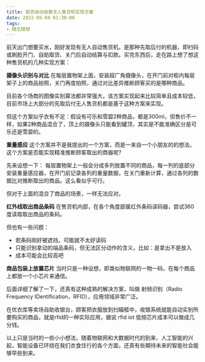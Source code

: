 ```yaml
---
title: 取货自动结算无人售货机实现方案
date: 2022-05-04 01:30:00
tags: 
- 随见随想
---
```


前天出门想要买水，刚好发现有无人自动售货机。是那种先取后付的机器，即扫码或刷脸开门、自助取货、关门后自动结算与扣款。买完东西后，走在路上想了想这种售货机的几种实现方案：

**摄像头识别与对比**
在每层置物架上面，安装超广角摄像头，在开门前对柜内每层架子上的商品拍照，关门再度拍照，通过对比差异推断顾客买的是哪种商品。

目前各个场商的图像实别算法都非常强大，该方案实现起来比较简单且成本较低，目前市场上大部分的先取后付无人售货机都是基于这种方案来实现。

但这个方案似乎衣有不足：假设有可乐和雪碧2种商品，都是300ml，但售价不一样，如果2种商品混合了，顶上的摄像头只能看到罐顶，其实是不能准确区分是可乐还是雪碧的。

**重量感应**
这个方案并不是我提出的一个方案，而是一来自一个小朋友的的想法。这个方案是否能实现精准推断顾客取出的商器呢?

先来设想一下：
每层置物架上一般会分成多列放置不同的商品，每一列的底部分安装重量感应器，在开门前记录各列的重量数据，在关门重新计算，通过各列的数据比对推断取出的商品。这么看似乎可行。

但对于上面的混合了商品的场景，一样无法应对。

**红外线取出商品条码**
在售货机内部，在各个角度部属红外条码读码器，尝试360度读取取出商品的条码。

但也有一些问题：
- 若条码刚好被遮挡，可能就不太好读码
- 只能识别拿动的端品条码，但无法区分动作的含义，比如：是拿出不是放入
- 成本可能会比较高吧

**商品包装上放置芯片**
当时只是一种设想，即类似物联网的一物一码，在每个商品上都放一个小芯片来通信。

后面详细了解了一下，还真有这种成熟的解决方案，叫做 射频识别（Radio Frequency IDentification，RFID），应用领域非常广泛。
 
在优衣库等卖场自助收银台，顾客把衣服放到扫瞄框中，收银系统就能自动实别所要购买的商品，就是rfid的一种实际应用，据说 rfid iot 低频芯片成本可以做成几分钱。

以上只是当时的一些小小想法，随着物联网和大数据时代的到来、人工智能的兴起，智能设备已环绕在我们衣食住行的各个方面，还真有些期待未来的智能社会能够早些到来。